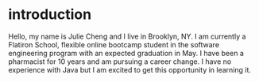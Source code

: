 # introduction
Hello, my name is Julie Cheng and I live in Brooklyn, NY. I am currently a Flatiron School, flexible online bootcamp student in the software engineering program with an expected graduation in May. I have been a pharmacist for 10 years and am pursuing a career change. I have no experience with Java but I am excited to get this opportunity in learning it.
